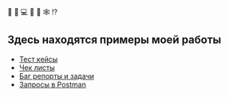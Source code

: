 🐛 👀 💻 📝 🧯 🕸️ ⁉️
## Здесь находятся примеры моей работы

- [Тест кейсы](https://github.com/klushcheva/qa-work/blob/main/test-cases.md)
- [Чек листы](https://github.com/klushcheva/qa-work/blob/main/check-lists.md)
- [Баг репорты и задачи](https://github.com/klushcheva/qa-work/blob/main/bug-reports.md)
- [Запросы в Postman](https://github.com/klushcheva/qa-work/blob/main/postman-collection.md)
